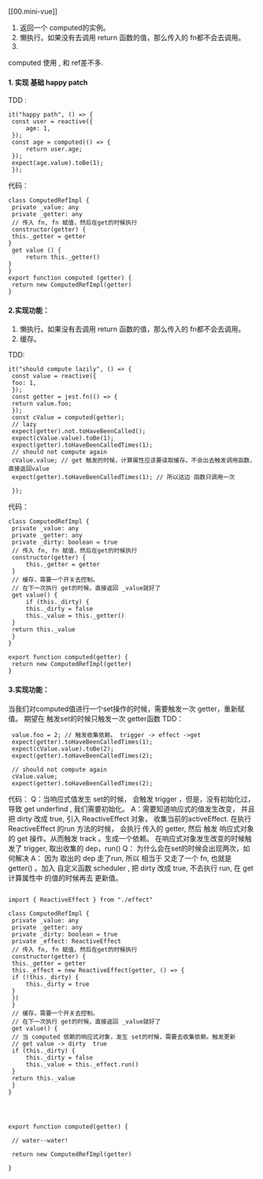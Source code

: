 [[00.mini-vue]]
1. 返回一个 computed的实例。
2. 懒执行。如果没有去调用 return 函数的值，那么传入的 fn都不会去调用。
3. 
computed 使用 , 和 ref差不多.
#### 1. 实现 基础 happy patch 
TDD : 
```
it("happy path", () => {
 const user = reactive({
	 age: 1,
 });
 const age = computed(() => {
	 return user.age;
 });
 expect(age.value).toBe(1);
 });

```
代码：
```
class ComputedRefImpl {
 private _value: any
 private _getter: any
 // 传入 fn, fn 赋值，然后在get的时候执行
 constructor(getter) {
 this._getter = getter
}
 get value () {
	 return this._getter()
}
}
export function computed (getter) {
 return new ComputedRefImpl(getter)
}

```
#### 2.实现功能：
1. 懒执行。如果没有去调用 return 函数的值，那么传入的 fn都不会去调用。
2. 缓存。

TDD:
```
it("should compute lazily", () => {
 const value = reactive({
 foo: 1,
 });
 const getter = jest.fn(() => {
 return value.foo;
 });
 const cValue = computed(getter);
 // lazy
 expect(getter).not.toHaveBeenCalled();
 expect(cValue.value).toBe(1);
 expect(getter).toHaveBeenCalledTimes(1);
 // should not compute again
 cValue.value; // get 触发的时候，计算属性应该要读取缓存。不会出去触发调用函数，直接返回value
 expect(getter).toHaveBeenCalledTimes(1); // 所以这边 函数只调用一次
 
 });

```
代码：
```
class ComputedRefImpl {
 private _value: any
 private _getter: any
 private _dirty: boolean = true
 // 传入 fn, fn 赋值，然后在get的时候执行
 constructor(getter) {
	 this._getter = getter
 }
 // 缓存，需要一个开关去控制。
 // 在下一次执行 get的时候，直接返回 _value就好了
 get value() {
	 if (this._dirty) {
	 this._dirty = false
	 this._value = this._getter()
 }
 return this._value
 }
}

export function computed(getter) {
 return new ComputedRefImpl(getter)
}
```
#### 3.实现功能：
当我们对computed值进行一个set操作的时候，需要触发一次 getter，重新赋值。
期望在 触发set的时候只触发一次 getter函数
TDD：
```
 value.foo = 2; // 触发收集依赖。 trigger -> effect ->get
 expect(getter).toHaveBeenCalledTimes(1);
 expect(cValue.value).toBe(2);
 expect(getter).toHaveBeenCalledTimes(2);
 
 // should not compute again
 cValue.value;
 expect(getter).toHaveBeenCalledTimes(2);
```
代码：
Q：当响应式值发生 set的时候， 会触发 trigger ，但是，没有初始化过，导致 get underfind , 我们需要初始化。
A：需要知道响应式的值发生改变， 并且 把 dirty 改成  true, 引入 
ReactiveEffect 对象， 收集当前的activeEffect.
在执行 ReactiveEffect 的run 方法的时候， 会执行 传入的 getter,
然后 触发 响应式对象的 get 操作。从而触发 track 。生成一个依赖。
在响应式对象发生改变的时候触发了 trigger, 取出收集的 dep，run()
Q： 为什么会在set的时候会出现两次，如何解决
A： 因为 取出的 dep 走了run, 所以 相当于 又走了一个 fn, 也就是 getter() 。加入 自定义函数 scheduler , 把 dirty 改成  true, 不去执行
run, 在 get计算属性中 的值的时候再去 更新值。

```

import { ReactiveEffect } from "./effect"
  
class ComputedRefImpl {
 private _value: any
 private _getter: any
 private _dirty: boolean = true
 private _effect: ReactiveEffect
 // 传入 fn, fn 赋值，然后在get的时候执行
 constructor(getter) {
 this._getter = getter
 this._effect = new ReactiveEffect(getter, () => {
 if (!this._dirty) {
	 this._dirty = true
 }
 })
 }
 // 缓存，需要一个开关去控制。
 // 在下一次执行 get的时候，直接返回 _value就好了
 get value() {
 // 当 computed 依赖的响应式对象，发生 set的时候，需要去收集依赖。触发更新
 // get value -> dirty  true
 if (this._dirty) {
	 this._dirty = false
	 this._value = this._effect.run()
 }
 return this._value
 }
}

  
  

export function computed(getter) {

 // water--water!

 return new ComputedRefImpl(getter)

}

```

